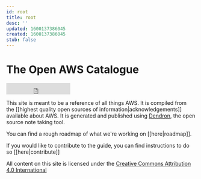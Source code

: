 ```yaml
---
id: root
title: root
desc: ''
updated: 1600137386045
created: 1600137386045
stub: false
---
```


# The Open AWS Catalogue

<iframe src="https://ghbtns.com/github-btn.html?user=dendronhq&repo=catalogue-open-aws&type=star&count=false&size=large" frameborder="0" scrolling="0" width="170" height="30" title="GitHub"></iframe>

This site is meant to be a reference of all things AWS. It is compiled from the [[highest quality open sources of information|acknowledgements]] available about AWS. It is generated and published using [Dendron](http://dendron.so/), the open source note taking tool.

You can find a rough roadmap of what we're working on [[here|roadmap]].

If you would like to contribute to the guide, you can find instructions to do so [[here|contribute]]

All content on this site is licensed under the [Creative Commons Attribution 4.0 International](https://github.com/open-guides/og-aws/blob/master/LICENSE.txt)
